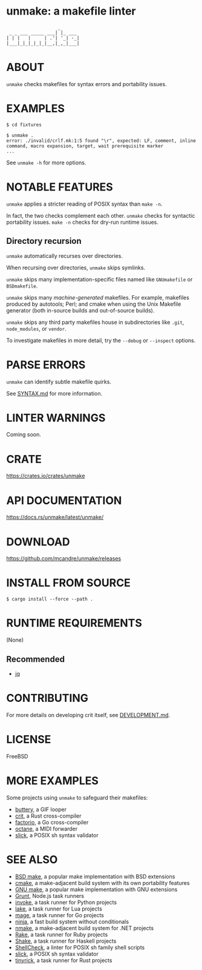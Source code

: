 # unmake: a makefile linter

```text
                   _
 _ _ ___ _____ ___| |_ ___
| | |   |     | .'| '_| -_|
|___|_|_|_|_|_|__,|_,_|___|
```

# ABOUT

`unmake` checks makefiles for syntax errors and portability issues.

# EXAMPLES

```console
$ cd fixtures

$ unmake .
error: ./invalid/crlf.mk:1:5 found "\r", expected: LF, comment, inline command, macro expansion, target, wait prerequisite marker
...
```

See `unmake -h` for more options.

# NOTABLE FEATURES

`unmake` applies a stricter reading of POSIX syntax than `make -n`.

In fact, the two checks complement each other. `unmake` checks for syntactic portability issues. `make -n` checks for dry-run runtime issues.

## Directory recursion

`unmake` automatically recurses over directories.

When recursing over directories, `unmake` skips symlinks.

`unmake` skips many implementation-specific files named like `GNUmakefile` or `BSDmakefile`.

`unmake` skips many *machine-generated* makefiles. For example, makefiles produced by autotools; Perl; and cmake when using the Unix Makefile generator (both in-source builds and out-of-source builds).

`unmake` skips any third party makefiles house in subdirectories like `.git`, `node_modules`, or `vendor`.

To investigate makefiles in more detail, try the `--debug` or `--inspect` options.

# PARSE ERRORS

`unmake` can identify subtle makefile quirks.

See [SYNTAX.md](SYNTAX.md) for more information.

# LINTER WARNINGS

Coming soon.

# CRATE

https://crates.io/crates/unmake

# API DOCUMENTATION

https://docs.rs/unmake/latest/unmake/

# DOWNLOAD

https://github.com/mcandre/unmake/releases

# INSTALL FROM SOURCE

```console
$ cargo install --force --path .
```

# RUNTIME REQUIREMENTS

(None)

## Recommended

* [jq](https://stedolan.github.io/jq/)

# CONTRIBUTING

For more details on developing crit itself, see [DEVELOPMENT.md](DEVELOPMENT.md).

# LICENSE

FreeBSD

# MORE EXAMPLES

Some projects using `unmake` to safeguard their makefiles:

* [buttery](https://github.com/mcandre/buttery), a GIF looper
* [crit](https://github.com/mcandre/crit), a Rust cross-compiler
* [factorio](https://github.com/mcandre/factorio), a Go cross-compiler
* [octane](https://github.com/mcandre/octane), a MIDI forwarder
* [slick](https://github.com/mcandre/slick), a POSIX sh syntax validator

# SEE ALSO

* [BSD make](https://man.freebsd.org/cgi/man.cgi?make(1)), a popular make implementation with BSD extensions
* [cmake](https://cmake.org/), a make-adjacent build system with its own portability features
* [GNU make](https://www.gnu.org/software/make/), a popular make implementation with GNU extensions
* [Grunt](https://gruntjs.com/), Node.js task runners
* [invoke](https://pypi.org/project/invoke/), a task runner for Python projects
* [lake](https://luarocks.org/modules/steved/lake), a task runner for Lua projects
* [mage](https://magefile.org/), a task runner for Go projects
* [ninja](https://ninja-build.org/), a fast build system without conditionals
* [nmake](https://learn.microsoft.com/en-us/cpp/build/reference/nmake-reference?view=msvc-170), a make-adjacent build system for .NET projects
* [Rake](https://ruby.github.io/rake/), a task runner for Ruby projects
* [Shake](https://shakebuild.com/), a task runner for Haskell projects
* [ShellCheck](https://www.shellcheck.net/), a linter for POSIX sh family shell scripts
* [slick](https://github.com/mcandre/slick), a POSIX sh syntax validator
* [tinyrick](https://github.com/mcandre/tinyrick), a task runner for Rust projects
